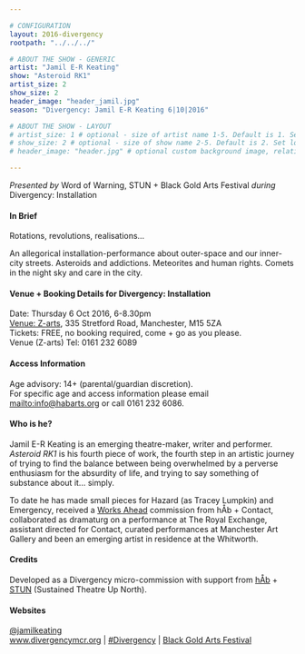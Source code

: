 ```yaml
---

# CONFIGURATION
layout: 2016-divergency
rootpath: "../../../"

# ABOUT THE SHOW - GENERIC
artist: "Jamil E-R Keating"
show: "Asteroid RK1"
artist_size: 2
show_size: 2
header_image: "header_jamil.jpg"
season: "Divergency: Jamil E-R Keating 6|10|2016"

# ABOUT THE SHOW - LAYOUT
# artist_size: 1 # optional - size of artist name 1-5. Default is 1. Set longer names to lower values
# show_size: 2 # optional - size of show name 2-5. Default is 2. Set longer names to lower values
# header_image: "header.jpg" # optional custom background image, relative to current page

---
```

*Presented by* Word of Warning, STUN + Black Gold Arts Festival *during* Divergency: Installation        
         
#### In Brief                           
Rotations, revolutions, realisations…          
         
An allegorical installation-performance about outer-space and our inner-city streets. Asteroids and addictions. Meteorites and human rights. Comets in the night sky and care in the city.        
         
#### Venue + Booking Details for Divergency: Installation
Date: Thursday 6 Oct 2016, 6-8.30pm         
[Venue: Z-arts](http://www.z-arts.org/about-us/getting-here), 335 Stretford Road, Manchester, M15 5ZA        
Tickets: FREE, no booking required, come + go as you please.           
Venue (Z-arts) Tel: 0161 232 6089    
             
#### Access Information    
Age advisory: 14+ (parental/guardian discretion).       
For specific age and access information please email <mailto:info@habarts.org> or call 0161 232 6086.          
         
#### Who is he?  
Jamil E-R Keating is an emerging theatre-maker, writer and performer. *Asteroid RK1* is his fourth piece of work, the fourth step in an artistic journey of trying to find the balance between being overwhelmed by a perverse enthusiasm for the absurdity of life, and trying to say something of substance about it… simply.           
         
To date he has made small pieces for Hazard (as Tracey Lumpkin) and Emergency, received a [Works Ahead](/archive/2015-worksahead/keating) commission from hÅb + Contact, collaborated as dramaturg on a performance at The Royal Exchange, assistant directed for Contact, curated performances at Manchester Art Gallery and been an emerging artist in residence at the Whitworth.       
         
#### Credits           
Developed as a Divergency micro-commission with support from [hÅb](/hab) + <a href="http://stunlive.com" target="_blank">STUN</a> (Sustained Theatre Up North).             
         
#### Websites          
<a href="http://twitter.com/jamilkeating" target="_blank">@jamilkeating</a><br><a href="http://www.divergencymcr.org" target="_blank">www.divergencymcr.org</a> | <a href="http://twitter.com/hashtag/Divergency" target="_blank">#Divergency</a> | <a href="http://bgafestival.com" target="_blank">Black Gold Arts Festival</a>

